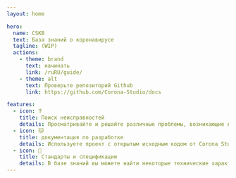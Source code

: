 ```yaml
---
layout: home

hero:
  name: CSKB
  text: База знаний о коронавирусе
  tagline: (WIP)
  actions:
    - theme: brand
      text: начинать
      link: /ruRU/guide/
    - theme: alt
      text: Проверьте репозиторий Github
      link: https://github.com/Corona-Studio/docs

features:
  - icon: ⁉️
    title: Поиск неисправностей
    details: Просматривайте и решайте различные проблемы, возникающие во время игры или разработки, здесь
  - icon: 🐱
    title: документация по разработке
    details: Используете проект с открытым исходным кодом от Corona Studio? Здесь вы можете просмотреть их техническую документацию.
  - icon: 🧩
    title: Стандарты и спецификации
    details: В базе знаний вы можете найти некоторые технические характеристики игры MineCraft (например, скины или текстуры).
---
```

